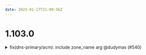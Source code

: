 ```yaml
---
date: 2023-01-17T21:09:56Z
---
```


# 1.103.0

<details>
  <summary>fix(dns-primary/acm): include zone_name arg @dudymas (#540)</summary>

### what
* in dns-primary, revert version of acm module 0.17.0 -> 0.16.2 (17 is a preview)

### why
* primary zones must be specified now that names are trimmed before the dot (.)


</details>